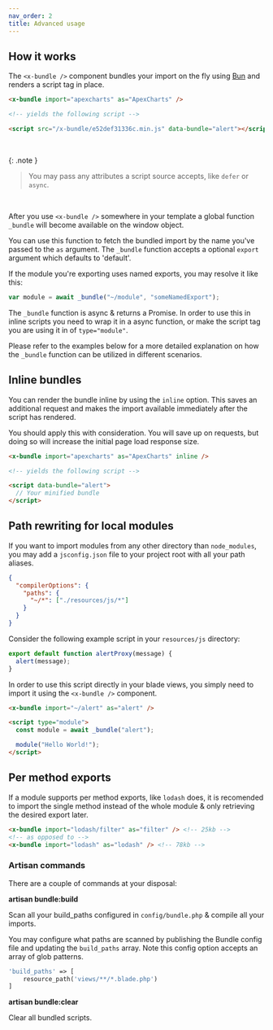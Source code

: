 ```yaml
---
nav_order: 2
title: Advanced usage
---
```


## How it works

The `<x-bundle />` component bundles your import on the fly using [Bun](https://bun.sh) and renders a script tag in place.

```html
<x-bundle import="apexcharts" as="ApexCharts" />

<!-- yields the following script -->

<script src="/x-bundle/e52def31336c.min.js" data-bundle="alert"></script>
```

<br />

{: .note }

> You may pass any attributes a script source accepts, like `defer` or `async`.

<br />

After you use `<x-bundle />` somewhere in your template a global function `_bundle` will become available on the window object.

You can use this function to fetch the bundled import by the name you've passed to the `as` argument. The `_bundle` function accepts a optional `export` argument which defaults to 'default'.

If the module you're exporting uses named exports, you may resolve it like this:

```js
var module = await _bundle("~/module", "someNamedExport");
```

The `_bundle` function is async & returns a Promise. In order to use this in inline scripts you need to wrap it in a async function, or make the script tag you are using it in of `type="module"`.

Please refer to the examples below for a more detailed explanation on how the `_bundle` function can be utilized in different scenarios.

## Inline bundles

You can render the bundle inline by using the `inline` option. This saves an additional request and makes the import available immediately after the script has rendered.

You should apply this with consideration. You will save up on requests, but doing so will increase the initial page load response size.

```html
<x-bundle import="apexcharts" as="ApexCharts" inline />

<!-- yields the following script -->

<script data-bundle="alert">
  // Your minified bundle
</script>
```

## Path rewriting for local modules

If you want to import modules from any other directory than `node_modules`, you may add a `jsconfig.json` file to your project root with all your path aliases.

```json
{
  "compilerOptions": {
    "paths": {
      "~/*": ["./resources/js/*"]
    }
  }
}
```

Consider the following example script in your `resources/js` directory:

```javascript
export default function alertProxy(message) {
  alert(message);
}
```

In order to use this script directly in your blade views, you simply need to import it using the `<x-bundle />` component.

```html
<x-bundle import="~/alert" as="alert" />

<script type="module">
  const module = await _bundle("alert");

  module("Hello World!");
</script>
```

## Per method exports

If a module supports per method exports, like `lodash` does, it is recomended to import the single method instead of the whole module & only retrieving the desired export later.

```html
<x-bundle import="lodash/filter" as="filter" /> <!-- 25kb -->
<!-- as opposed to -->
<x-bundle import="lodash" as="lodash" /> <!-- 78kb -->
```

### Artisan commands

There are a couple of commands at your disposal:

**artisan bundle:build**

Scan all your build_paths configured in `config/bundle.php` & compile all your imports.

You may configure what paths are scanned by publishing the Bundle config file and updating the `build_paths` array. Note this config option accepts an array of glob patterns.

```php
'build_paths' => [
    resource_path('views/**/*.blade.php')
]
```

**artisan bundle:clear**

Clear all bundled scripts.
